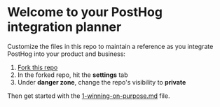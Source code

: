# Welcome to your PostHog integration planner

Customize the files in this repo to maintain a reference as you integrate PostHog into your product and business:

1. [Fork this repo](https://github.com/PostHog/posthog-integration-planner/fork)
2. In the forked repo, hit the **settings** tab
3. Under **danger zone**, change the repo's visibility to **private**

Then get started with the [1-winning-on-purpose.md](1-winning-on-purpose.md) file.